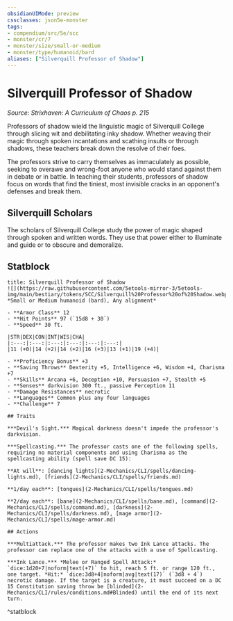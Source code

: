 ```yaml
---
obsidianUIMode: preview
cssclasses: json5e-monster
tags:
- compendium/src/5e/scc
- monster/cr/7
- monster/size/small-or-medium
- monster/type/humanoid/bard
aliases: ["Silverquill Professor of Shadow"]
---
```

# Silverquill Professor of Shadow
*Source: Strixhaven: A Curriculum of Chaos p. 215*  

Professors of shadow wield the linguistic magic of Silverquill College through slicing wit and debilitating inky shadow. Whether weaving their magic through spoken incantations and scathing insults or through shadows, these teachers break down the resolve of their foes.

The professors strive to carry themselves as immaculately as possible, seeking to overawe and wrong-foot anyone who would stand against them in debate or in battle. In teaching their students, professors of shadow focus on words that find the tiniest, most invisible cracks in an opponent's defenses and break them.

## Silverquill Scholars

The scholars of Silverquill College study the power of magic shaped through spoken and written words. They use that power either to illuminate and guide or to obscure and demoralize.

## Statblock

```ad-statblock
title: Silverquill Professor of Shadow
![](https://raw.githubusercontent.com/5etools-mirror-3/5etools-img/main/bestiary/tokens/SCC/Silverquill%20Professor%20of%20Shadow.webp#token)
*Small or Medium humanoid (bard), Any alignment*

- **Armor Class** 12
- **Hit Points** 97 (`15d8 + 30`)
- **Speed** 30 ft.

|STR|DEX|CON|INT|WIS|CHA|
|:---:|:---:|:---:|:---:|:---:|:---:|
|11 (+0)|14 (+2)|14 (+2)|16 (+3)|13 (+1)|19 (+4)|

- **Proficiency Bonus** +3
- **Saving Throws** Dexterity +5, Intelligence +6, Wisdom +4, Charisma +7
- **Skills** Arcana +6, Deception +10, Persuasion +7, Stealth +5
- **Senses** darkvision 300 ft., passive Perception 11
- **Damage Resistances** necrotic
- **Languages** Common plus any four languages
- **Challenge** 7

## Traits

***Devil's Sight.*** Magical darkness doesn't impede the professor's darkvision.

***Spellcasting.*** The professor casts one of the following spells, requiring no material components and using Charisma as the spellcasting ability (spell save DC 15):

**At will**: [dancing lights](2-Mechanics/CLI/spells/dancing-lights.md), [friends](2-Mechanics/CLI/spells/friends.md)

**1/day each**: [tongues](2-Mechanics/CLI/spells/tongues.md)

**2/day each**: [bane](2-Mechanics/CLI/spells/bane.md), [command](2-Mechanics/CLI/spells/command.md), [darkness](2-Mechanics/CLI/spells/darkness.md), [mage armor](2-Mechanics/CLI/spells/mage-armor.md)

## Actions

***Multiattack.*** The professor makes two Ink Lance attacks. The professor can replace one of the attacks with a use of Spellcasting.

***Ink Lance.*** *Melee or Ranged Spell Attack:* `dice:1d20+7|noform|text(+7)` to hit, reach 5 ft. or range 120 ft., one target. *Hit:* `dice:3d8+4|noform|avg|text(17)` (`3d8 + 4`) necrotic damage. If the target is a creature, it must succeed on a DC 15 Constitution saving throw be [blinded](2-Mechanics/CLI/rules/conditions.md#Blinded) until the end of its next turn.
```
^statblock